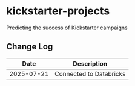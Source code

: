 # kickstarter-projects
Predicting the success of Kickstarter campaigns

## Change Log

| Date | Description |
|---|---|
| 2025-07-21 | Connected to Databricks |